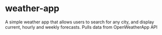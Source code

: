 # weather-app
A simple weather app that allows users to search for any city, and display current, hourly and weekly forecasts. Pulls data from OpenWeatherApp API